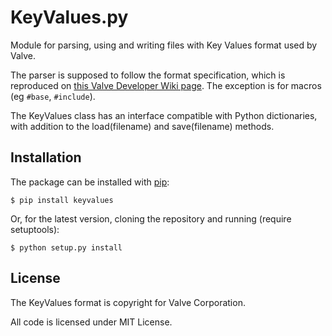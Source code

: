KeyValues.py
============

Module for parsing, using and writing files with Key Values format used by Valve.

The parser is supposed to follow the format specification, which is reproduced on [this Valve Developer Wiki page](https://developer.valvesoftware.com/wiki/KeyValues). The exception is for macros (eg `#base`, `#include`).

The KeyValues class has an interface compatible with Python dictionaries, with addition to the load(filename) and save(filename) methods.

## Installation

The package can be installed with [pip](http://www.pip-installer.org/en/latest/):

    $ pip install keyvalues

Or, for the latest version, cloning the repository and running (require setuptools):

    $ python setup.py install

## License

The KeyValues format is copyright for Valve Corporation.

All code is licensed under MIT License.